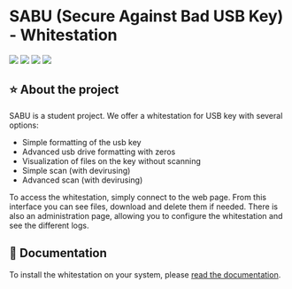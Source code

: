 # SABU (Secure Against Bad USB Key) - Whitestation
<a target="_blank" href="https://github.com/SABU-WS/SABU"><img src="https://img.shields.io/github/contributors/SABU-WS/SABU" /></a> <a target="_blank" href="https://github.com/SABU-WS/SABU"><img src="https://img.shields.io/github/last-commit/SABU-WS/SABU" /></a> <a target="_blank" href="https://github.com/SABU-WS/SABU"><img src="https://img.shields.io/github/repo-size/SABU-WS/SABU" /></a> <a target="_blank" href="https://github.com/SABU-WS/SABU"><img src="https://img.shields.io/github/license/SABU-WS/SABU" /></a>

## ⭐ About the project
SABU is a student project. We offer a whitestation for USB key with several options:
- Simple formatting of the usb key
- Advanced usb drive formatting with zeros
- Visualization of files on the key without scanning
- Simple scan (with devirusing)
- Advanced scan (with devirusing)

To access the whitestation, simply connect to the web page. From this interface you can see files, download and delete them if needed. There is also an administration page, allowing you to configure the whitestation and see the different logs.

## 📄 Documentation
To install the whitestation on your system, please [read the documentation](https://github.com/SABU-WS/SABU/wiki).